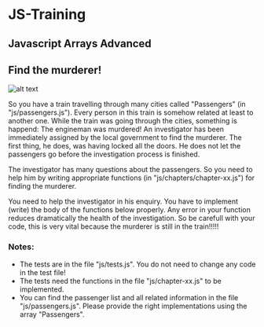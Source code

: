 # JS-Training
## Javascript Arrays Advanced


## Find the murderer!


![alt text](https://cdn2.iconfinder.com/data/icons/user-23/128/User_Cybercriminal.png "Find the murderer")


So you have a train travelling through many cities called "Passengers" (in "js/passengers.js"). Every person in this train is somehow related at least to another one. While the train was going through the cities, something is happend: The engineman was murdered! An investigator has been immediately assigned by the local government to find the murderer. The first thing, he does, was having locked all the doors. He does not let the passengers go before the investigation process is finished.

The investigator has many questions about the passengers. So you need to help him by writing appropriate functions (in "js/chapters/chapter-xx.js") for finding the murderer.

You need to help the investigator in his enquiry. You have to implement (write) the body of the functions below properly. Any error in your function reduces dramatically the health of the investigation. So be carefull with your code, this is very vital because the murderer is still in the train!!!!!

### Notes:
- The tests are in the file "js/tests.js". You do not need to change any code in the test file!
- The tests need the functions in the file "js/chapter-xx.js" to be implemented. 
- You can find the passenger list and all related information in the file "js/passengers.js". Please provide the right implementations using the array "Passengers".

    
